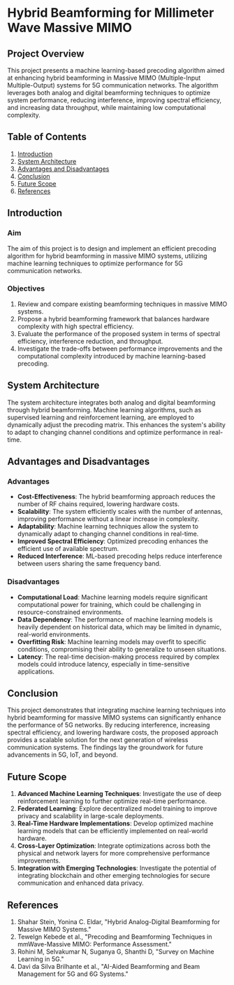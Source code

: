 # Hybrid Beamforming for Millimeter Wave Massive MIMO

## Project Overview

This project presents a machine learning-based precoding algorithm aimed at enhancing hybrid beamforming in Massive MIMO (Multiple-Input Multiple-Output) systems for 5G communication networks. The algorithm leverages both analog and digital beamforming techniques to optimize system performance, reducing interference, improving spectral efficiency, and increasing data throughput, while maintaining low computational complexity.

## Table of Contents
1. [Introduction](#introduction)
2. [System Architecture](#system-architecture)
3. [Advantages and Disadvantages](#advantages-and-disadvantages)
4. [Conclusion](#conclusion)
5. [Future Scope](#future-scope)
6. [References](#references)

## Introduction

### Aim
The aim of this project is to design and implement an efficient precoding algorithm for hybrid beamforming in massive MIMO systems, utilizing machine learning techniques to optimize performance for 5G communication networks.

### Objectives
1. Review and compare existing beamforming techniques in massive MIMO systems.
2. Propose a hybrid beamforming framework that balances hardware complexity with high spectral efficiency.
3. Evaluate the performance of the proposed system in terms of spectral efficiency, interference reduction, and throughput.
4. Investigate the trade-offs between performance improvements and the computational complexity introduced by machine learning-based precoding.

## System Architecture

The system architecture integrates both analog and digital beamforming through hybrid beamforming. Machine learning algorithms, such as supervised learning and reinforcement learning, are employed to dynamically adjust the precoding matrix. This enhances the system's ability to adapt to changing channel conditions and optimize performance in real-time.

<!-- ![System Architecture](image) -->  

## Advantages and Disadvantages

### Advantages
- **Cost-Effectiveness**: The hybrid beamforming approach reduces the number of RF chains required, lowering hardware costs.
- **Scalability**: The system efficiently scales with the number of antennas, improving performance without a linear increase in complexity.
- **Adaptability**: Machine learning techniques allow the system to dynamically adapt to changing channel conditions in real-time.
- **Improved Spectral Efficiency**: Optimized precoding enhances the efficient use of available spectrum.
- **Reduced Interference**: ML-based precoding helps reduce interference between users sharing the same frequency band.

### Disadvantages
- **Computational Load**: Machine learning models require significant computational power for training, which could be challenging in resource-constrained environments.
- **Data Dependency**: The performance of machine learning models is heavily dependent on historical data, which may be limited in dynamic, real-world environments.
- **Overfitting Risk**: Machine learning models may overfit to specific conditions, compromising their ability to generalize to unseen situations.
- **Latency**: The real-time decision-making process required by complex models could introduce latency, especially in time-sensitive applications.

## Conclusion

This project demonstrates that integrating machine learning techniques into hybrid beamforming for massive MIMO systems can significantly enhance the performance of 5G networks. By reducing interference, increasing spectral efficiency, and lowering hardware costs, the proposed approach provides a scalable solution for the next generation of wireless communication systems. The findings lay the groundwork for future advancements in 5G, IoT, and beyond.

## Future Scope

1. **Advanced Machine Learning Techniques**: Investigate the use of deep reinforcement learning to further optimize real-time performance.
2. **Federated Learning**: Explore decentralized model training to improve privacy and scalability in large-scale deployments.
3. **Real-Time Hardware Implementations**: Develop optimized machine learning models that can be efficiently implemented on real-world hardware.
4. **Cross-Layer Optimization**: Integrate optimizations across both the physical and network layers for more comprehensive performance improvements.
5. **Integration with Emerging Technologies**: Investigate the potential of integrating blockchain and other emerging technologies for secure communication and enhanced data privacy.

## References
1. Shahar Stein, Yonina C. Eldar, "Hybrid Analog-Digital Beamforming for Massive MIMO Systems."
2. Tewelgn Kebede et al., "Precoding and Beamforming Techniques in mmWave-Massive MIMO: Performance Assessment."
3. Rohini M, Selvakumar N, Suganya G, Shanthi D, "Survey on Machine Learning in 5G."
4. Davi da Silva Brilhante et al., "AI-Aided Beamforming and Beam Management for 5G and 6G Systems."
